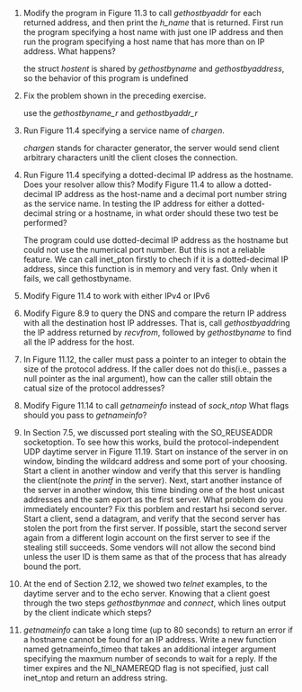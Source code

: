1. Modify the program in Figure 11.3 to call *gethostbyaddr* for each returned address, and then print the *h_name* that is returned. First run the program specifying a host name with just one IP address and then run the program specifying a host name that has more than on IP address. What happens?

    the struct *hostent* is shared by *gethostbyname* and *gethostbyaddress*, so the behavior of this program is undefined

2. Fix the problem shown in the preceding exercise.

    use the *gethostbyname_r* and *gethostbyaddr_r*

3. Run Figure 11.4 specifying a service name of *chargen*.

    *chargen* stands for character generator, the server would send client arbitrary characters unitl the client closes the connection.

4. Run Figure 11.4 specifying a dotted-decimal IP address as the hostname. Does your resolver allow this? Modify Figure 11.4 to allow a dotted-decimal IP address as the host-name and a decimal port number string as the service name. In testing the IP address for either a dotted-decimal string or a hostname, in what order should these two test be performed?

    The program could use dotted-decimal IP address as the hostname but could not use the numerical port number.
    But this is not a reliable feature. We can call inet_pton firstly to chech if it is a dotted-decimal IP address, since this function is in memory and very fast. Only when it fails, we call gethostbyname.

5. Modify Figure 11.4 to work with either IPv4 or IPv6

6. Modify Figure 8.9 to query the DNS and compare the return IP address with all the destination host IP addresses. That is, call *gethostbyaddr*ing the IP address returned by *recvfrom*, followed by *gethostbyname* to find all the IP address for the host.

7. In Figure 11.12, the caller must pass a pointer to an integer to obtain the size of the protocol address. If the caller does not do this(i.e., passes a null pointer as the inal argument), how can the caller still obtain the catual size of the protocol addresses?

8. Modify Figure 11.14 to call *getnameinfo* instead of *sock_ntop* What flags should you pass to *getnameinfo*?

9. In Section 7.5, we discussed port stealing with the SO_REUSEADDR socketoption. To see how this works, build the protocol-independent UDP daytime server in Figure 11.19. Start on instance of the server in on window, binding the wildcard address and some port of your choosing. Start a client in another window and verify that this server is handling the client(note the *printf* in the server). Next, start another instance of the server in another window, this time binding one of the host unicast addresses and the sam eport as the first server. What problem do you immediately encounter? Fix this porblem and restart hsi second server. Start a client, send a datagram, and verify that the second server has stolen the port from the first server. If possible, start the second server again from a different login account on the first server to see if the stealing still succeeds. Some vendors will not allow the second bind unless the user ID is them same as that of the process that has already bound the port.

10. At the end of Section 2.12, we showed two *telnet* examples, to the daytime server and to the echo server. Knowing that a client goest through the two steps *gethostbynmae* and *connect*, which lines output by the client indicate which steps?

11. *getnameinfo* can take a long time (up to 80 seconds) to return an error if a hostname cannot be found for an IP address. Write a new function named getnameinfo_timeo that takes an additional integer argument specifying the maxmum number of seconds to wait for a reply. If the timer expires and the NI_NAMEREQD flag is not specified, just call inet_ntop and return an address string.


